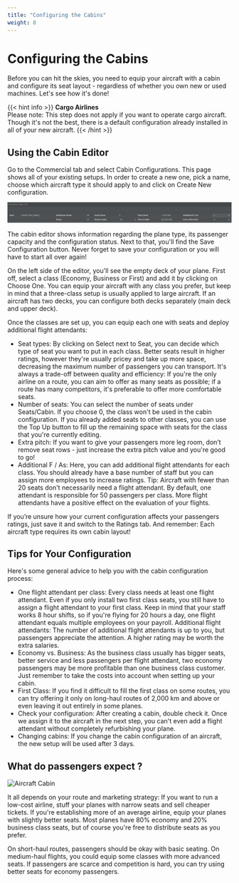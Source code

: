```yaml
---
title: "Configuring the Cabins"
weight: 8
---
```


# Configuring the Cabins

Before you can hit the skies, you need to equip your aircraft with a cabin and configure its seat layout - regardless of whether you own new or used machines. Let's see how it's done!

{{< hint info >}}
**Cargo Airlines**  
Please note: This step does not apply if you want to operate cargo aircraft. Though it's not the best, there is a default configuration already installed in all of your new aircraft.
{{< /hint >}}

## Using the Cabin Editor

Go to the Commercial tab and select Cabin Configurations. This page shows all of your existing setups. In order to create a new one, pick a name, choose which aircraft type it should apply to and click on Create New configuration.

![Adjusting the Cabin](cabin_04.png "Adjusting the Cabin")

The cabin editor shows information regarding the plane type, its passenger capacity and the configuration status. Next to that, you'll find the Save Configuration button. Never forget to save your configuration or you will have to start all over again!

On the left side of the editor, you'll see the empty deck of your plane. First off, select a class (Economy, Business or First) and add it by clicking on Choose One. You can equip your aircraft with any class you prefer, but keep in mind that a three-class setup is usually applied to large aircraft. If an aircraft has two decks, you can configure both decks separately (main deck and upper deck).

Once the classes are set up, you can equip each one with seats and deploy additional flight attendants:

* Seat types: By clicking on Select next to Seat, you can decide which type of seat you want to put in each class. Better seats result in higher ratings, however they're usually pricey and take up more space, decreasing the maximum number of passengers you can transport. It's always a trade-off between quality and efficiency: If you're the only airline on a route, you can aim to offer as many seats as possible; if a route has many competitors, it's preferable to offer more comfortable seats.
* Number of seats: You can select the number of seats under Seats/Cabin. If you choose 0, the class won't be used in the cabin configuration. If you already added seats to other classes, you can use the Top Up button to fill up the remaining space with seats for the class that you're currently editing.
* Extra pitch: If you want to give your passengers more leg room, don’t remove seat rows - just increase the extra pitch value and you're good to go!
* Additional F / As: Here, you can add additional flight attendants for each class. You should already have a base number of staff but you can assign more employees to increase ratings. Tip: Aircraft with fewer than 20 seats don't necessarily need a flight attendant. By default, one attendant is responsible for 50 passengers per class. More flight attendants have a positive effect on the evaluation of your flights.

If you’re unsure how your current configuration affects your passengers ratings, just save it and switch to the Ratings tab. And remember: Each aircraft type requires its own cabin layout!

## Tips for Your Configuration

Here's some general advice to help you with the cabin configuration process:

* One flight attendant per class: Every class needs at least one flight attendant. Even if you only install two first class seats, you still have to assign a flight attendant to your first class. Keep in mind that your staff works 8 hour shifts, so if you're flying for 20 hours a day, one flight attendant equals multiple employees on your payroll.
Additional flight attendants: The number of additional flight attendants is up to you, but passengers appreciate the attention. A higher rating may be worth the extra salaries.
* Economy vs. Business: As the business class usually has bigger seats, better service and less passengers per flight attendant, two economy passengers may be more profitable than one business class customer. Just remember to take the costs into account when setting up your cabin.  
* First Class: If you find it difficult to fill the first class on some routes, you can try offering it only on long-haul routes of 2,000 km and above or even leaving it out entirely in some planes. 
* Check your configuration: After creating a cabin, double check it. Once we assign it to the aircraft in the next step, you can't even add a flight attendant without completely refurbishing your plane.
* Changing cabins: If you change the cabin configuration of an aircraft, the new setup will be used after 3 days.

## What do passengers expect ?

![Aircraft Cabin](cabin_05.png "Aircraft Cabin")

It all depends on your route and marketing strategy: If you want to run a low-cost airline, stuff your planes with narrow seats and sell cheaper tickets. If you're establishing more of an average airline, equip your planes with slightly better seats. Most planes have 80% economy and 20% business class seats, but of course you're free to distribute seats as you prefer.

On short-haul routes, passengers should be okay with basic seating. On medium-haul flights, you could equip some classes with more advanced seats. If passengers are scarce and competition is hard, you can try using better seats for economy passengers.
